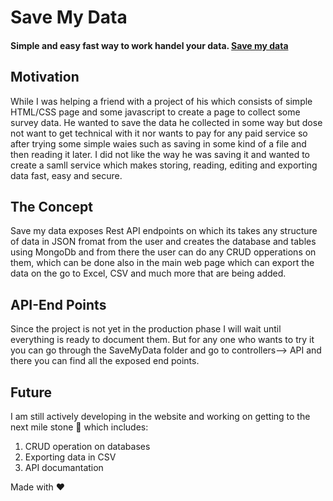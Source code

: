 # Save My Data
#### Simple and easy fast way to work handel your data. [Save my data](https://SaveMyData.Sariahoubi.com)


## Motivation
While I was helping a friend with a project of his which consists of simple HTML/CSS page and some javascript to create a page to collect some survey data.
He wanted to save the data he collected in some way but dose not want to get technical with it nor wants to pay for any paid service so after trying some simple waies such as saving in some kind of a file and then reading it later.
I did not like the way he was saving it and wanted to create a samll service which makes storing, reading, editing and exporting data fast, easy and secure.

## The Concept
Save my data exposes Rest API endpoints on which its takes any structure of data in JSON fromat from the user and creates the database and tables using MongoDb and from there the user can do any CRUD opperations on them, which can be done also in the main web page which can  export the data on the go to Excel, CSV and much more that are being added.

## API-End Points
Since the project is not yet in the production phase I will wait until everything is ready to document them.
But for any one who wants to try it you can go through the SaveMyData folder and go to controllers--> API and there you can find all the exposed end points.

## Future
I am still actively developing in the website and working on getting to the next mile stone :checkered_flag: which includes:
1. CRUD operation on databases
1. Exporting data in CSV
1. API documantation

Made with :heart:
